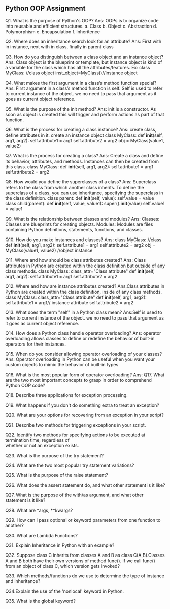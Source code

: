 ## Python OOP Assignment
Q1. What is the purpose of Python's OOP?
Ans: OOPs is to organize code into reusable and efficient structures.
    a. Class
    b. Object
    c. Abstraction
    d. Polymorphism
    e. Encapsulation
    f. Inheritence

Q2. Where does an inheritance search look for an attribute?
Ans: First with in instance, next with in class, finally in parent class

Q3. How do you distinguish between a class object and an instance object?
Ans:  Class object is the blueprint or template, but instance object is kind of a variable for the class which has all the attributes/features.
Ex: class MyClass: //class object
    inst_object=MyClass()//instance object

Q4. What makes the first argument in a class’s method function special?
Ans: First argument in a class’s method function is self. Self is used to refer to current instance of the object. we no need to pass that argument as it goes as current object reference.

Q5. What is the purpose of the init method?
Ans: init is a constructor. As soon as object is created this will trigger and perform actions as part of that function.

Q6. What is the process for creating a class instance?
Ans: create class, define attributes in it. create an instance object
    class MyClass:
        def __init__(self, arg1, arg2):
            self.attribute1 = arg1
            self.attribute2 = arg2
    obj = MyClass(value1, value2)

Q7. What is the process for creating a class?
Ans: Create a class and define its behavior, attributes, and methods. Instances can then be created from this class.
    class MyClass:
        def __init__(self, arg1, arg2):
            self.attribute1 = arg1
            self.attribute2 = arg2

Q8. How would you define the superclasses of a class?
Ans: Superclass refers to the class from which another class inherits. To define the superclass of a class, you can use inheritance, specifying the superclass in the class definition.
class parent:
    def __init__(self, value):
        self.value = value
class child(parent):
    def __init__(self, value, value1):
        super().__init__(value)
        self.value1 = value1

Q9. What is the relationship between classes and modules?
Ans: Classes: Classes are blueprints for creating objects.
     Modules: Modules are files containing Python definitions, statements, functions, and classes. 

Q10. How do you make instances and classes?
Ans:
    class MyClass:  //class
        def __init__(self, arg1, arg2):
            self.attribute1 = arg1
            self.attribute2 = arg2
    obj = MyClass(value1, value2) //object instance

Q11. Where and how should be class attributes created?
Ans: Class attributes in Python are created within the class definition but outside of any class methods.
     class MyClass:
        class_attr="Class attribute"
        def __init__(self, arg1, arg2):
            self.attribute1 = arg1
            self.attribute2 = arg2

Q12. Where and how are instance attributes created?
Ans:Class attributes in Python are created within the class definition, inside of any class methods.
     class MyClass:
        class_attr="Class attribute"
        def __init__(self, arg1, arg2):
            self.attribute1 = arg1// instance attribute
            self.attribute2 = arg2

Q13. What does the term "self" in a Python class mean?
Ans:Self is used to refer to current instance of the object. we no need to pass that argument as it goes as current object reference.

Q14. How does a Python class handle operator overloading?
Ans: operator overloading allows classes to define or redefine the behavior of built-in operators for their instances. 

Q15. When do you consider allowing operator overloading of your classes?
Ans: Operator overloading in Python can be useful when you want your custom objects to mimic the behavior of built-in types

Q16. What is the most popular form of operator overloading?
Ans: 
Q17. What are the two most important concepts to grasp in order to comprehend Python OOP code?

Q18. Describe three applications for exception processing.

Q19. What happens if you don't do something extra to treat an exception?

Q20. What are your options for recovering from an exception in your script?

Q21. Describe two methods for triggering exceptions in your script.

Q22. Identify two methods for specifying actions to be executed at termination time, regardless of  
whether or not an exception exists.

Q23. What is the purpose of the try statement?

Q24. What are the two most popular try statement variations?

Q25. What is the purpose of the raise statement?

Q26. What does the assert statement do, and what other statement is it like?

Q27. What is the purpose of the with/as argument, and what other statement is it like?

Q28. What are *args, **kwargs?

Q29. How can I pass optional or keyword parameters from one function to another?

Q30. What are Lambda Functions?

Q31. Explain Inheritance in Python with an example?

Q32. Suppose class C inherits from classes A and B as class C(A,B).Classes A and B both have their own versions of method func(). If we call func() from an object of 
class C, which version gets invoked?

Q33. Which methods/functions do we use to determine the type of instance and inheritance?

Q34.Explain the use of the 'nonlocal' keyword in Python.

Q35. What is the global keyword?
